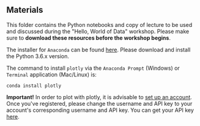 ## Materials

This folder contains the Python notebooks and copy of lecture to be used and discussed during the "Hello, World of Data" workshop. Please make sure to **download these resources before the workshop begins**. 

The installer for `Anaconda` can be found [here](https://www.anaconda.com/download/). Please download and install the Python 3.6.x version.

The command to install `plotly` via the `Anaconda Prompt` (Windows) or `Terminal` application (Mac/Linux) is: 

```shell
conda install plotly
```

**Important!** In order to plot with plotly, it is advisable to [set up an account](https://plot.ly/accounts/login/?action=login). Once you've registered, please change the username and API key to  your account's corresponding username and API key. You can get your API key [here](https://plot.ly/settings/api).
